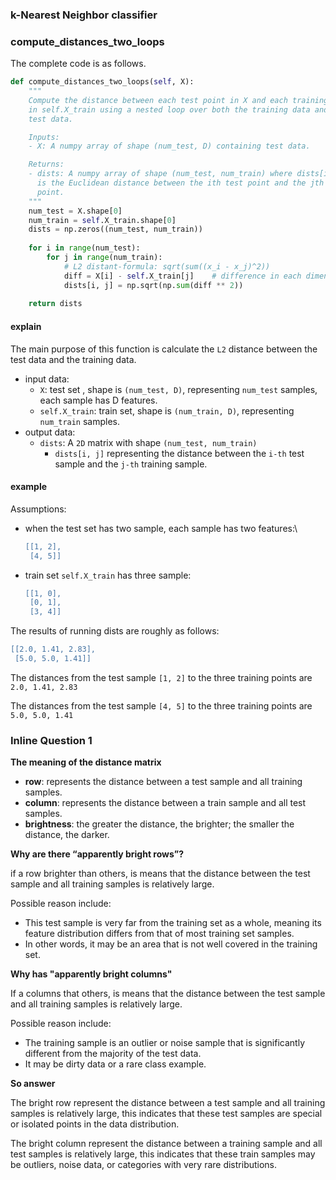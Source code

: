 ### k-Nearest Neighbor classifier

### compute_distances_two_loops

The complete code is as follows.

```python
def compute_distances_two_loops(self, X):
    """
    Compute the distance between each test point in X and each training point
    in self.X_train using a nested loop over both the training data and the
    test data.

    Inputs:
    - X: A numpy array of shape (num_test, D) containing test data.

    Returns:
    - dists: A numpy array of shape (num_test, num_train) where dists[i, j]
      is the Euclidean distance between the ith test point and the jth training
      point.
    """
    num_test = X.shape[0]
    num_train = self.X_train.shape[0]
    dists = np.zeros((num_test, num_train))
    
    for i in range(num_test):
        for j in range(num_train):
            # L2 distant-formula: sqrt(sum((x_i - x_j)^2))
            diff = X[i] - self.X_train[j]    # difference in each dimension
            dists[i, j] = np.sqrt(np.sum(diff ** 2))
    
    return dists
```

#### explain

The main purpose of this function is calculate the `L2` distance between the test data and the training data.

+ input data:
  + `X`: test set , shape is `(num_test, D)`, representing `num_test` samples, each sample has D features.
  + `self.X_train`: train set, shape is `(num_train, D)`, representing `num_train` samples.
+ output data:
  + `dists`:  A `2D` matrix with shape `(num_test, num_train)`
    + `dists[i, j]` representing the distance between the `i-th` test sample and the `j-th` training sample.

#### example

Assumptions:

+ when the test set has two sample, each sample has two features:\

  ```lua
  [[1, 2],
   [4, 5]]
  ```

+ train set `self.X_train` has three sample:

  ```lua
  [[1, 0],
   [0, 1],
   [3, 4]]
  ```

The results of running dists are roughly as follows:

```lua
[[2.0, 1.41, 2.83],
 [5.0, 5.0, 1.41]]
```

The distances from the test sample `[1, 2]` to the three training points are `2.0, 1.41, 2.83`

The distances from the test sample `[4, 5]` to the three training points are `5.0, 5.0, 1.41`

### Inline Question 1

**The meaning of the distance matrix**

+ **row**: represents the distance between a test sample and all training samples.
+ **column**: represents the distance between a train sample and all test samples.
+ **brightness**: the greater the distance, the brighter; the smaller the distance, the darker.

**Why are there “apparently bright rows”?**

if a row brighter than others, is means that the distance between the test sample and all training samples is relatively large.

Possible reason include:

+ This test sample is very far from the training set as a whole, meaning its feature distribution differs from that of most training set samples.
+ In other words, it may be an area that is not well covered in the training set.

**Why has "apparently bright columns"**

If a columns that others, is means that the distance between the test sample and all training samples is relatively large.

Possible reason include:

+ The training sample is an outlier or noise sample that is significantly different from the majority of the test data.
+ It may be dirty data or a rare class example.

**So answer**

The bright row represent the distance between a test sample and all training samples is relatively large, this indicates that these test samples are special or isolated points in the data distribution.

The bright column represent the distance between a training sample and all test samples is relatively large, this indicates that these train samples may be outliers, noise data, or categories with very rare distributions.

